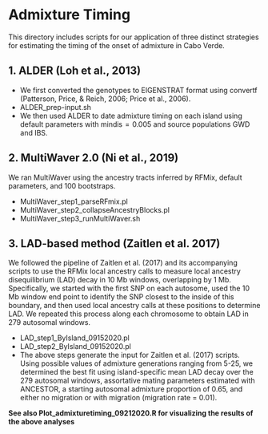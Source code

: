 # Admixture Timing
This directory includes scripts for our application of three distinct strategies for estimating the timing of the onset of admixture in Cabo Verde. 

## 1. ALDER (Loh et al., 2013) 
* We first converted the genotypes to EIGENSTRAT format using convertf (Patterson, Price, & Reich, 2006; Price et al., 2006). 
* ALDER_prep-input.sh
* We then used ALDER to date admixture timing on each island using default parameters with mindis  =  0.005 and source populations GWD and IBS. 

## 2. MultiWaver 2.0 (Ni et al., 2019) 
We ran MultiWaver using the ancestry tracts inferred by RFMix, default parameters, and 100 bootstraps. 
* MultiWaver_step1_parseRFmix.pl
* MultiWaver_step2_collapseAncestryBlocks.pl
* MultiWaver_step3_runMultiWaver.sh

## 3. LAD-based method (Zaitlen et al. 2017) 
We followed the pipeline of Zaitlen et al. (2017) and its accompanying scripts to use the RFMix local ancestry calls to measure local ancestry disequilibrium (LAD) decay in 10 Mb windows, overlapping by 1 Mb. Specifically, we started with the first SNP on each autosome, used the 10 Mb window end point to identify the SNP closest to the inside of this boundary, and then used local ancestry calls at these positions to determine LAD. We repeated this process along each chromosome to obtain LAD in 279 autosomal windows. 
* LAD_step1_ByIsland_09152020.pl
* LAD_step2_ByIsland_09152020.pl
* The above steps generate the input for Zaitlen et al. (2017) scripts. Using possible values of admixture generations ranging from 5-25, we determined the best fit using island-specific mean LAD decay over the 279 autosomal windows, assortative mating parameters estimated with ANCESTOR, a starting autosomal admixture proportion of 0.65, and either no migration or with migration (migration rate = 0.01).

**See also Plot_admixturetiming_09212020.R for visualizing the results of the above analyses**
